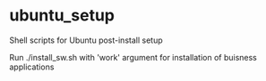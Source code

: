 # ubuntu_setup
Shell scripts for Ubuntu post-install setup

Run ./install_sw.sh with 'work' argument for installation of buisness applications 
